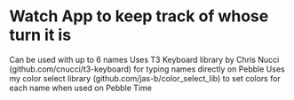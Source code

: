 # Watch App to keep track of whose turn it is
Can be used with up to 6 names
Uses T3 Keyboard library by Chris Nucci (github.com/cnucci/t3-keyboard) for typing names directly on Pebble
Uses my color select library (github.com/jas-b/color_select_lib) to set colors for each name when used on Pebble Time
